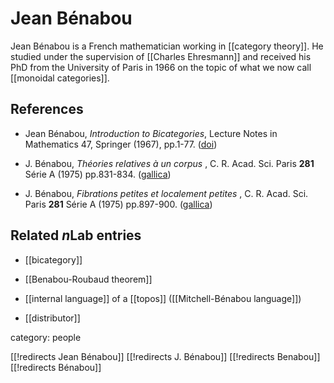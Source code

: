 # Jean B&#233;nabou

Jean B&#233;nabou is a French mathematician working in [[category theory]]. He studied under the supervision of [[Charles Ehresmann]] and received his PhD from the University of Paris in 1966 on the topic of what we now call [[monoidal categories]].

## References

* Jean B&#233;nabou, _Introduction to Bicategories_, Lecture Notes in Mathematics 47, Springer (1967), pp.1-77. ([doi](http://dx.doi.org/10.1007/BFb0074299))

* J. B&#233;nabou, _Th&#233;ories relatives &#224; un corpus_ , C. R. Acad. Sci. Paris **281** S&#233;rie A (1975) pp.831-834. ([gallica](http://gallica.bnf.fr/ark:/12148/bpt6k6228235m/f105.image#))

* J. B&#233;nabou, _Fibrations petites et localement petites_ , C. R. Acad. Sci. Paris **281** S&#233;rie A (1975) pp.897-900. ([gallica](http://gallica.bnf.fr/ark:/12148/bpt6k6228235m/f171.image#))


## Related $n$Lab entries

* [[bicategory]]

* [[Benabou-Roubaud theorem]]

* [[internal language]] of a [[topos]] 
  ([[Mitchell-Bénabou language]])

* [[distributor]]

category: people

[[!redirects Jean Bénabou]]
[[!redirects J. Bénabou]]
[[!redirects Benabou]]
[[!redirects Bénabou]]